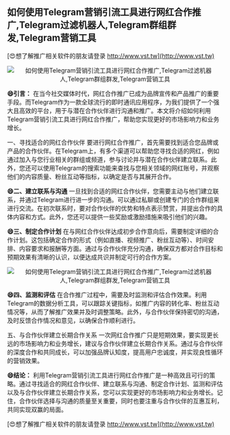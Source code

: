 ## **如何使用Telegram营销引流工具进行网红合作推广,Telegram过滤机器人,Telegram群组群发,Telegram营销工具**

[😍想了解推广相关软件的朋友请登录 http://www.vst.tw](http://www.vst.tw)

 <center><img src="https://vst.tw/MP4/tuiguang/png/8.png" alt="如何使用Telegram营销引流工具进行网红合作推广,Telegram过滤机器人,Telegram群组群发,Telegram营销工具"></center>

**😄引言：**
在当今社交媒体时代，网红合作推广已成为品牌宣传和产品推广的重要手段。而Telegram作为一款全球流行的即时通讯应用程序，为我们提供了一个强大且高效的平台，用于与潜在合作伙伴进行沟通和推广。本文将介绍如何利用Telegram营销引流工具进行网红合作推广，帮助您实现更好的市场影响力和业务增长。

一、寻找适合的网红合作伙伴
要进行网红合作推广，首先需要找到适合您品牌或产品的合作伙伴。在Telegram上，有多个渠道可以帮助您寻找合适的网红，例如通过加入与您行业相关的群组或频道，参与讨论并与潜在合作伙伴建立联系。此外，您还可以使用Telegram的搜索功能来查找与您相关领域的网红账号，并观察他们的内容质量、粉丝互动等指标，以确定是否与其展开合作。

**😄二、建立联系与沟通**
一旦找到合适的网红合作伙伴，您需要主动与他们建立联系，并通过Telegram进行进一步的沟通。可以通过私聊或创建专门的合作群组来进行交流。在初次联系时，要对合作伙伴的优势和特点表示赞赏，并提出合作的具体内容和方式。此外，您还可以提供一些奖励或激励措施来吸引他们的兴趣。

**😄三、制定合作计划**
在与网红合作伙伴达成初步合作意向后，需要制定详细的合作计划。这包括确定合作的形式（例如直播、视频推广、粉丝互动等）、时间安排、内容要求和报酬等方面。通过与合作伙伴充分沟通，确保双方都对合作目标和预期效果有清晰的认识，以便达成共识并制定可行的合作方案。

 <center><img src="https://vst.tw/MP4/tuiguang/png/3.png" alt="如何使用Telegram营销引流工具进行网红合作推广,Telegram过滤机器人,Telegram群组群发,Telegram营销工具"></center>

**😄四、监测和评估**
在合作推广过程中，需要及时监测和评估合作效果。利用Telegram的数据分析工具，可以跟踪关键指标，如推广内容的转化率、粉丝互动情况等，从而了解推广效果并及时调整策略。此外，与合作伙伴保持密切的沟通，及时反馈合作情况和意见，以确保合作顺利进行。

五、与合作伙伴建立长期合作关系
一次网红合作推广只是短期效果，要实现更长远的市场影响力和业务增长，建议与合作伙伴建立长期合作关系。通过与合作伙伴的深度合作和共同成长，可以加强品牌认知度，提高用户忠诚度，并实现良性循环的营销效果。

**😄结论：**
利用Telegram营销引流工具进行网红合作推广是一种高效且可行的策略。通过寻找适合的网红合作伙伴、建立联系与沟通、制定合作计划、监测和评估以及与合作伙伴建立长期合作关系，您可以实现更好的市场影响力和业务增长。记住，合作伙伴选择与沟通的质量至关重要，同时也要注重与合作伙伴的互惠互利，共同实现双赢的局面。

[😍想了解推广相关软件的朋友请登录 http://www.vst.tw](http://www.vst.tw)



